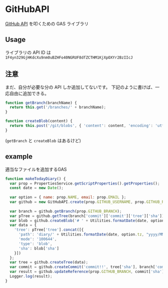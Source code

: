 # GitHubAPI

[GitHub API](https://developer.github.com/v3/) を叩くための GAS ライブラリ

## Usage

ライブラリの API ID は `1F4yn329GjHKdcXu9nm0uBZHFo40NGRUF8dfZCTHM1KjXpOXYr2BzIIcJ`

## 注意

まだ、自分が必要な分の API しか追加してないです。
下記のように書けば、一応自由に追加できる。

```js
function getBranch(branchName) {
  return this.get('/branches/' + branchName);
}

function createBlob(content) {
  return this.post('/git/blobs', { 'content': content, 'encoding': 'utf-8' });
}
```

(`getBranch` と `createBlob` はあるけど)

## example

適当なファイルを追加するGAS

```js
function makeTodayDiary() {  
  var prop = PropertiesService.getScriptProperties().getProperties();
  const date = new Date();
  
  var option = { name: prop.NAME, email: prop.EMAIL };
  var github = new GitHubAPI.create(prop.GITHUB_USERNAME, prop.GITHUB_REPO, prop.GITHUB_TOKEN, option);
  
  var branch = github.getBranch(prop.GITHUB_BRANCH);
  var pTree = github.getTree(branch['commit']['commit']['tree']['sha']);
  var blob = github.createBlob('# ' + Utilities.formatDate(date, option.tz, "yyyy/MM/dd (EEE)"));
  var data = {
    'tree': pTree['tree'].concat([{
      'path': 'diary/' + Utilities.formatDate(date, option.tz, "yyyy/MM/dd") + '.md',
      'mode': '100644',
      'type': 'blob',
      'sha': blob['sha']
    }])
  };
  var tree = github.createTree(data);
  var commit = github.createCommit('commit!!', tree['sha'], branch['commit']['sha']);
  var result = github.updateReference(prop.GITHUB_BRANCH, commit['sha']);
  Logger.log(result);
}
```
